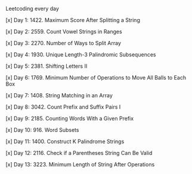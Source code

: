 Leetcoding every day

[x] Day 1: 1422. Maximum Score After Splitting a String

[x] Day 2: 2559. Count Vowel Strings in Ranges

[x] Day 3: 2270. Number of Ways to Split Array

[x] Day 4: 1930. Unique Length-3 Palindromic Subsequences

[x] Day 5: 2381. Shifting Letters II

[x] Day 6: 1769. Minimum Number of Operations to Move All Balls to Each Box

[x] Day 7: 1408. String Matching in an Array

[x] Day 8: 3042. Count Prefix and Suffix Pairs I

[x] Day 9: 2185. Counting Words With a Given Prefix

[x] Day 10: 916. Word Subsets

[x] Day 11: 1400. Construct K Palindrome Strings

[x] Day 12: 2116. Check if a Parentheses String Can Be Valid

[x] Day 13: 3223. Minimum Length of String After Operations